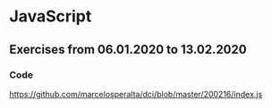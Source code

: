 # JavaScript

## Exercises from 06.01.2020 to 13.02.2020

### Code

https://github.com/marcelosperalta/dci/blob/master/200216/index.js
